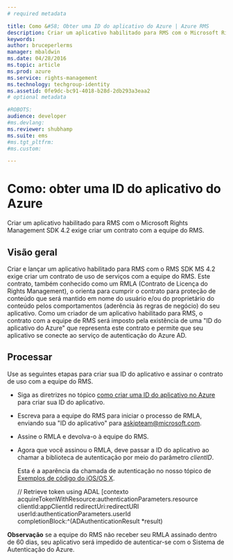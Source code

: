 ```yaml
---
# required metadata

title: Como &#58; Obter uma ID do aplicativo do Azure | Azure RMS
description: Criar um aplicativo habilitado para RMS com o Microsoft Rights Management SDK 4.2 exige criar um contrato com a equipe do RMS.
keywords:
author: bruceperlerms
manager: mbaldwin
ms.date: 04/28/2016
ms.topic: article
ms.prod: azure
ms.service: rights-management
ms.technology: techgroup-identity
ms.assetid: 0fe9dc-bc91-4018-b28d-2db293a3eaa2
# optional metadata

#ROBOTS:
audience: developer
#ms.devlang:
ms.reviewer: shubhamp
ms.suite: ems
#ms.tgt_pltfrm:
#ms.custom:

---
```


# Como: obter uma ID do aplicativo do Azure

Criar um aplicativo habilitado para RMS com o Microsoft Rights Management SDK 4.2 exige criar um contrato com a equipe do RMS.

## Visão geral

Criar e lançar um aplicativo habilitado para RMS com o RMS SDK MS 4.2 exige criar um contrato de uso de serviços com a equipe do RMS. Este contrato, também conhecido como um RMLA (Contrato de Licença do Rights Management), o orienta para cumprir o contrato para proteção de conteúdo que será mantido em nome do usuário e/ou do proprietário do conteúdo pelos comportamentos (aderência às regras de negócio) do seu aplicativo. Como um criador de um aplicativo habilitado para RMS, o contrato com a equipe de RMS será imposto pela existência de uma "ID do aplicativo do Azure" que representa este contrato e permite que seu aplicativo se conecte ao serviço de autenticação do Azure AD.

## Processar

Use as seguintes etapas para criar sua ID do aplicativo e assinar o contrato de uso com a equipe do RMS.

-   Siga as diretrizes no tópico [como criar uma ID do aplicativo no Azure](https://msdn.microsoft.com/en-us/library/azure/dn132599.aspx) para criar sua ID do aplicativo.
-   Escreva para a equipe do RMS para iniciar o processo de RMLA, enviando sua "ID do aplicativo" para <askipteam@microsoft.com>.
-   Assine o RMLA e devolva-o à equipe do RMS.
-   Agora que você assinou o RMLA, deve passar a ID do aplicativo ao chamar a biblioteca de autenticação por meio do parâmetro *clientID*.

    Esta é a aparência da chamada de autenticação no nosso tópico de [Exemplos de código do iOS/OS X](ios-os-x-code-examples.md).


    // Retrieve token using ADAL
        [contexto acquireTokenWithResource:authenticationParameters.resource
                                 clientId:appClientId
                              redirectUri:redirectURI
                                   userId:authenticationParameters.userId
                          completionBlock:^(ADAuthenticationResult *result)



**Observação** se a equipe do RMS não receber seu RMLA assinado dentro de 60 dias, seu aplicativo será impedido de autenticar-se com o Sistema de Autenticação do Azure.

 

 

 


<!--HONumber=Apr16_HO4-->


